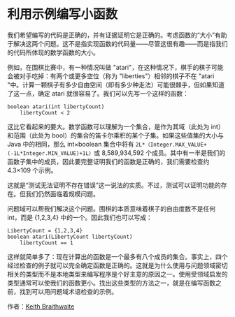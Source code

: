 # 利用示例编写小函数

我们希望编写的代码是正确的，并有证据证明它是正确的。考虑函数的“大小”有助于解决这两个问题。这不是指实现函数的代码量——尽管这很有趣——而是指我们的代码所体现的数学函数的大小。

例如，在围棋比赛中，有一种情况叫做 "atari"，在这种情况下，棋手的棋子可能会被对手吃掉：有两个或更多空位（称为 "liberties"）相邻的棋子不在 "atari "中。计算一颗棋子有多少自由空间（即有多少种走法）可能很棘手，但如果知道了这一点，确定 atari 就很容易了。我们可以先写一个这样的函数：

```
boolean atari(int libertyCount)
    libertyCount < 2
```

这比它看起来的要大。数学函数可以理解为一个集合，是作为其域（此处为 int）和范围（此处为 bool）的集合的笛卡尔乘积的某个子集。如果这些值集的大小与 Java 中的相同，那么 int×boolean 集合中将有 `2L*（Integer.MAX_VALUE+(-1L*Integer.MIN_VALUE)+1L）`或  8,589,934,592 个成员。其中有一半是我们的函数子集中的成员，因此要完整证明我们的函数是正确的，我们需要检查约 4.3×109 个示例。

这就是“测试无法证明不存在错误”这一说法的实质。不过，测试可以证明功能的存在。但我们仍然面临着规模问题。

问题域可以帮我们解决这个问题。围棋的本质意味着棋子的自由度数不是任何 int，而是 {1,2,3,4} 中的一个。因此我们也可以写成：

```
LibertyCount = {1,2,3,4} 
boolean atari(LibertyCount libertyCount)
    libertyCount == 1
```

这样就简单多了：现在计算出的函数是一个最多有八个成员的集合。事实上，四个经过检查的例子就可以完全确定函数是正确的。这就是为什么使用与问题领域密切相关的类型而不是本地类型来编写程序是个好主意的原因之一。使用受领域启发的类型通常可以使我们的函数更小。找出这些类型的方法之一，就是在编写函数之前，找到可以用问题域术语检查的示例。

作者：[Keith Braithwaite](http://programmer.97things.oreilly.com/wiki/index.php/Keith_Braithwaite)